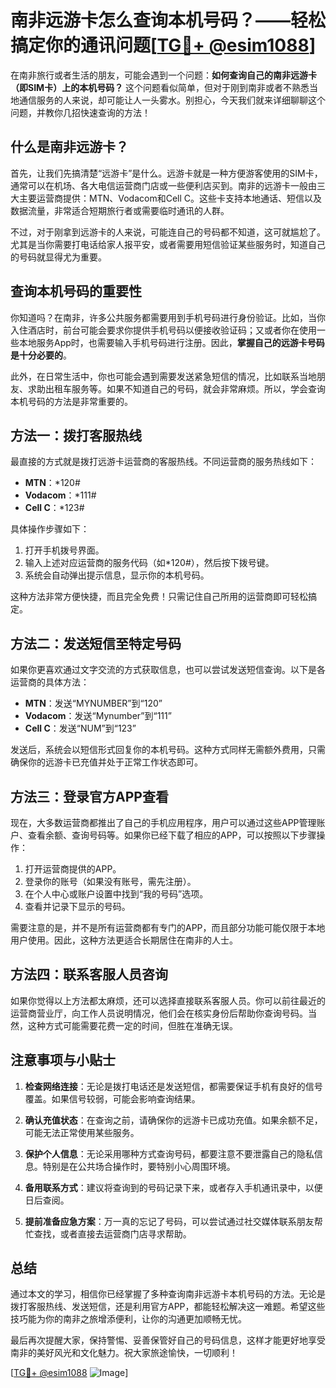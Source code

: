 # 南非远游卡怎么查询本机号码？——轻松搞定你的通讯问题[[TG💪+ @esim1088](https://t.me/s/esim1088)]

在南非旅行或者生活的朋友，可能会遇到一个问题：**如何查询自己的南非远游卡（即SIM卡）上的本机号码？** 这个问题看似简单，但对于刚到南非或者不熟悉当地通信服务的人来说，却可能让人一头雾水。别担心，今天我们就来详细聊聊这个问题，并教你几招快速查询的方法！

## 什么是南非远游卡？

首先，让我们先搞清楚“远游卡”是什么。远游卡就是一种方便游客使用的SIM卡，通常可以在机场、各大电信运营商门店或一些便利店买到。南非的远游卡一般由三大主要运营商提供：MTN、Vodacom和Cell C。这些卡支持本地通话、短信以及数据流量，非常适合短期旅行者或需要临时通讯的人群。

不过，对于刚拿到远游卡的人来说，可能连自己的号码都不知道，这可就尴尬了。尤其是当你需要打电话给家人报平安，或者需要用短信验证某些服务时，知道自己的号码就显得尤为重要。

## 查询本机号码的重要性

你知道吗？在南非，许多公共服务都需要用到手机号码进行身份验证。比如，当你入住酒店时，前台可能会要求你提供手机号码以便接收验证码；又或者你在使用一些本地服务App时，也需要输入手机号码进行注册。因此，**掌握自己的远游卡号码是十分必要的**。

此外，在日常生活中，你也可能会遇到需要发送紧急短信的情况，比如联系当地朋友、求助出租车服务等。如果不知道自己的号码，就会非常麻烦。所以，学会查询本机号码的方法是非常重要的。

## 方法一：拨打客服热线

最直接的方式就是拨打远游卡运营商的客服热线。不同运营商的服务热线如下：

- **MTN**：*120#
- **Vodacom**：*111#
- **Cell C**：*123#

具体操作步骤如下：
1. 打开手机拨号界面。
2. 输入上述对应运营商的服务代码（如*120#），然后按下拨号键。
3. 系统会自动弹出提示信息，显示你的本机号码。

这种方法非常方便快捷，而且完全免费！只需记住自己所用的运营商即可轻松搞定。

## 方法二：发送短信至特定号码

如果你更喜欢通过文字交流的方式获取信息，也可以尝试发送短信查询。以下是各运营商的具体方法：

- **MTN**：发送“MYNUMBER”到“120”
- **Vodacom**：发送“Mynumber”到“111”
- **Cell C**：发送“NUM”到“123”

发送后，系统会以短信形式回复你的本机号码。这种方式同样无需额外费用，只需确保你的远游卡已充值并处于正常工作状态即可。

## 方法三：登录官方APP查看

现在，大多数运营商都推出了自己的手机应用程序，用户可以通过这些APP管理账户、查看余额、查询号码等。如果你已经下载了相应的APP，可以按照以下步骤操作：

1. 打开运营商提供的APP。
2. 登录你的账号（如果没有账号，需先注册）。
3. 在个人中心或账户设置中找到“我的号码”选项。
4. 查看并记录下显示的号码。

需要注意的是，并不是所有运营商都有专门的APP，而且部分功能可能仅限于本地用户使用。因此，这种方法更适合长期居住在南非的人士。

## 方法四：联系客服人员咨询

如果你觉得以上方法都太麻烦，还可以选择直接联系客服人员。你可以前往最近的运营商营业厅，向工作人员说明情况，他们会在核实身份后帮助你查询号码。当然，这种方式可能需要花费一定的时间，但胜在准确无误。

## 注意事项与小贴士

1. **检查网络连接**：无论是拨打电话还是发送短信，都需要保证手机有良好的信号覆盖。如果信号较弱，可能会影响查询结果。
   
2. **确认充值状态**：在查询之前，请确保你的远游卡已成功充值。如果余额不足，可能无法正常使用某些服务。

3. **保护个人信息**：无论采用哪种方式查询号码，都要注意不要泄露自己的隐私信息。特别是在公共场合操作时，要特别小心周围环境。

4. **备用联系方式**：建议将查询到的号码记录下来，或者存入手机通讯录中，以便日后查阅。

5. **提前准备应急方案**：万一真的忘记了号码，可以尝试通过社交媒体联系朋友帮忙查找，或者直接去运营商门店寻求帮助。

## 总结

通过本文的学习，相信你已经掌握了多种查询南非远游卡本机号码的方法。无论是拨打客服热线、发送短信，还是利用官方APP，都能轻松解决这一难题。希望这些技巧能为你的南非之旅增添便利，让你的沟通更加顺畅无忧。

最后再次提醒大家，保持警惕、妥善保管好自己的号码信息，这样才能更好地享受南非的美好风光和文化魅力。祝大家旅途愉快，一切顺利！

[[TG💪+ @esim1088](https://t.me/s/esim1088) ![Image](https://i.postimg.cc/4NQfJmqS/Snipaste-2025-05-13-00-14-12.png)]